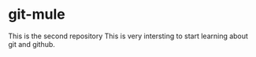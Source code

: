 # git-mule
This is the second repository
This is very intersting to start learning about git and github.

